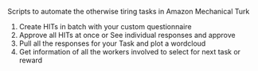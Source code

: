 Scripts to automate the otherwise tiring tasks in Amazon Mechanical Turk

1. Create HITs in batch with your custom questionnaire
2. Approve all HITs at once or See individual responses and approve
3. Pull all the responses for your Task and plot a wordcloud
4. Get information of all the workers involved to select for next task or reward